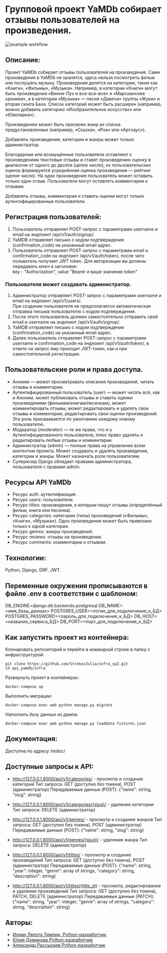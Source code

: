 # Групповой проект YaMDb собирает отзывы пользователей на произведения.

![example workflow](https://github.com/strekozjulia/yamdb_final/actions/workflows/yamdb_workflow.yml/badge.svg)

## Описание:
Проект YaMDb собирает отзывы пользователей на произведения. Сами произведения в YaMDb не хранятся, здесь нельзя посмотреть фильм или послушать музыку.
Произведения делятся на категории, такие как «Книги», «Фильмы», «Музыка». Например, в категории «Книги» могут быть произведения «Винни-Пух и все-все-все» и «Марсианские хроники», а в категории «Музыка» — песня «Давеча» группы «Жуки» и вторая сюита Баха. Список категорий может быть расширен (например, можно добавить категорию «Изобразительное искусство» или «Ювелирка»).

Произведению может быть присвоен жанр из списка предустановленных (например, «Сказка», «Рок» или «Артхаус»).

Добавлять произведения, категории и жанры может только администратор.

Благодарные или возмущённые пользователи оставляют к произведениям текстовые отзывы и ставят произведению оценку в диапазоне от одного до десяти (целое число); из пользовательских оценок формируется усреднённая оценка произведения — рейтинг (целое число). На одно произведение пользователь может оставить только один отзыв.
Пользователи могут оставлять комментарии к отзывам.

Добавлять отзывы, комментарии и ставить оценки могут только аутентифицированные пользователи.

## Регистрация пользователей:
1. Пользователь отправляет POST-запрос с параметрами username и email на эндпоинт /api/v1/auth/signup/.
2. YaMDB отправляет письмо с кодом подтверждения (confirmation_code) на указанный email адрес.
3. Пользователь отправляет POST-запрос с параметрами email и confirmation_code на эндпоинт /api/v1/auth/token/,
после чего польватель получает JWT token. Для авторизации вы должны передавать ключ в заголовке: \
key - "Authorization", value "Bearer и ваше значение token" 

### Пользователя может создавать администратор.
1. Администратор отправляет POST-запрос с параметрами username и email на эндпоинт /api/v1/users/. \
При создании пользователя не предполагается автоматическая отправка письма пользователю с кодом подтверждения.
2. После этого пользователь должен самостоятельно отправить свой email и username на эндпоинт /api/v1/auth/signup/.
3. YaMDB отправляет письмо с кодом подтверждения (confirmation_code) на указанный email адрес.
4. Далее пользователь отправляет POST-запрос с параметрами username и confirmation_code на эндпоинт /api/v1/auth/token/, в ответе на запрос ему приходит JWT-токен, как и при самостоятельной регистрации.


## Пользовательские роли и права доступа.
- Аноним — может просматривать описания произведений, читать отзывы и комментарии.
- Аутентифицированный пользователь (user) — может читать всё, как и Аноним, может публиковать отзывы и ставить оценки произведениям (фильмам/книгам/песенкам), может комментировать отзывы; может редактировать и удалять свои отзывы и комментарии, редактировать свои оценки произведений. Эта роль присваивается по умолчанию каждому новому пользователю.
- Модератор (moderator) — те же права, что и у Аутентифицированного пользователя, плюс право удалять и редактировать любые отзывы и комментарии.
- Администратор (admin) — полные права на управление всем контентом проекта. Может создавать и удалять произведения, категории и жанры. Может назначать роли пользователям.
- Суперюзер Django обладает правами администратора, пользователя с правами admin. 

## Ресурсы API YaMDb
* Ресурс auth: аутентификация.
* Ресурс users: пользователи.
* Ресурс titles: произведения, к которым пишут отзывы (определённый фильм, книга или песенка).
* Ресурс categories: категории (типы) произведений («Фильмы», «Книги», «Музыка»). Одно произведение может быть привязано только к одной категории.
* Ресурс genres: жанры произведений.
* Ресурс reviews: отзывы на произведения.
* Ресурс comments: комментарии к отзывам.

## Технологии:
Python, Django, DRF, JWT.

## Переменные окружения прописываются в файле .env в соответствии с шаблоном:

DB_ENGINE=django.db.backends.postgresql
DB_NAME=<имя_базы_данных>
POSTGRES_USER=<логин_для_подключения_к_БД>
POSTGRES_PASSWORD=<пароль_для_подключения_к_БД>
DB_HOST=<название_сервиса_БД>
DB_PORT=<порт_для_подключения_к_БД> 



## Как запустить проект из контейнера:

Клонировать репозиторий и перейти в командной строке в папку с инфраструктурой:
```
git clone https://github.com/StrekozJulia/infra_sp2.git
cd api_yamdb/infra
```

Развернуть проект в контейнерах:
```
docker-compose up
```

Выполнить миграции:
```
docker-compose exec web python manage.py migrate
```

Наполнить базу данных из дампа:
```
docker-compose exec web python manage.py loaddata fixtures.json
```

## Документация:
Доступна по адресу /redoc/

## Доступные запросы к API:

+ http://127.0.0.1.8000/api/v1/categories/ - просмотр и создание категорий
    Тип запроса: GET (доступно без токена), POST (администратор)
    Передаваемые данные (POST): {"name": string, 
                                 "slug": string}

+ http://127.0.0.1.8000/api/v1/categories/{slug}/ - удаление категории
    Тип запроса: DELETE (администратор)

+ http://127.0.0.1.8000/api/v1/genres/ - просмотр и создание жанров
    Тип запроса: GET (доступно без токена), POST (администратор)
    Передаваемые данные (POST): {"name": string, 
                                 "slug": string}

+ http://127.0.0.1.8000/api/v1/genres/{slug}/ - удаление жанра
    Тип запроса: DELETE (администратор)

+ http://127.0.0.1.8000/api/v1/titles/ - просмотр и создание произведений
    Тип запроса: GET (доступно без токена), POST (администратор)
    Передаваемые данные (POST): {"name": string,
                                 "year": integer, 
                                 "genre": array of strings,
                                 "category": string,
                                 "description": string}

+ http://127.0.0.1.8000/api/v1/titles/{title_id} - просмотр, редактирование и удаление произведений
    Тип запроса: GET (доступно без токена), PATCH, DELETE (администратор)
    Передаваемые данные (PATCH): {"name": string,
                                 "year": integer, 
                                 "genre": array of strings,
                                 "category": string,
                                 "description": string}


## Авторы:
- [Илиан Ляпота Тимлид, Python-разработчик](https://github.com/IlianL)
- [Юлия Доманова Python-разработчик](https://github.com/StrekozJulia)
- [Александр Рассыхаев Python-разработчик](https://github.com/Leenominai)
